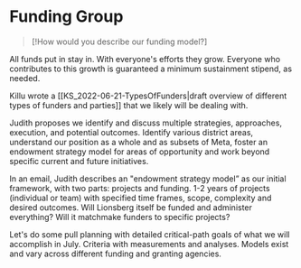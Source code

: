 # Funding Group
> [!How would you describe our funding model?]
> 
All funds put in stay in. With everyone's efforts they grow. Everyone who contributes to this growth is guaranteed a minimum sustainment stipend, as needed.

Killu wrote a [[KS_2022-06-21-TypesOfFunders|draft overview of different types of funders and parties]] that we likely will be dealing with.

Judith proposes we identify and discuss multiple strategies, approaches, execution, and potential outcomes. Identify various district areas, understand our position as a whole and as subsets of Meta, foster an endowment strategy model for areas of opportunity and work beyond specific current and future initiatives.

In an email, Judith describes an "endowment strategy model” as our initial framework, with two parts: projects and funding. 1-2 years of projects (individual or team) with specified time frames, scope, complexity and desired outcomes. Will Lionsberg itself be funded and administer everything? Will it matchmake funders to specific projects?

Let's do some pull planning with detailed critical-path goals of what we will accomplish in July. Criteria with measurements and analyses. Models exist and vary across different funding and granting agencies.